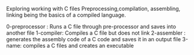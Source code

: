 Exploring working with C files
Preprocessing,compilation, assembling, linking being the basics of a compiled language.

0-preprocessor : Runs a C file through pre-processor and saves into another file
1-compiler: Compiles a C file but does not link
2-assembler : generates the assembly code of a C code and saves it in an output file
3-name: compiles a C files and creates an executable

